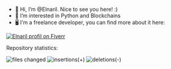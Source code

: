 - 👋 Hi, I’m @Elnaril. Nice to see you here! :)
- 👀 I’m interested in Python and Blockchains
- :desktop_computer: I'm a freelance developer, you can find more about it here:

[![Elnaril profil on Fiverr](https://user-images.githubusercontent.com/57373038/169658897-772baae6-a316-497c-b082-68f2cc4f6f7c.png)](https://www.fiverr.com/elnaril)


Repository statistics:

![files changed](https://repo-statistics.herokuapp.com/files?)
![insertions(+)](https://repo-statistics.herokuapp.com/insertions?)
![deletions(-)](https://repo-statistics.herokuapp.com/deletions?)

